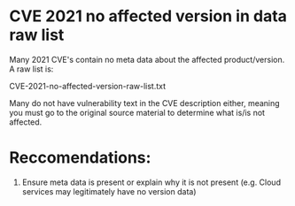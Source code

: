 # CVE 2021 no affected version in data raw list

Many 2021 CVE's contain no meta data about the affected product/version. A raw list is:

CVE-2021-no-affected-version-raw-list.txt

Many do not have vulnerability text in the CVE description either, meaning you must go to the original source material to determine what is/is not affected.

# Reccomendations:

1. Ensure meta data is present or explain why it is not present (e.g. Cloud services may legitimately have no version data)
